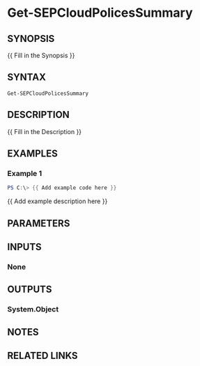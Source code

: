 ﻿---
external help file: PSSymantecCloud-help.xml
Module Name: PSSymantecCloud
online version:
schema: 2.0.0
---

# Get-SEPCloudPolicesSummary

## SYNOPSIS
{{ Fill in the Synopsis }}

## SYNTAX

```
Get-SEPCloudPolicesSummary
```

## DESCRIPTION
{{ Fill in the Description }}

## EXAMPLES

### Example 1
```powershell
PS C:\> {{ Add example code here }}
```

{{ Add example description here }}

## PARAMETERS

## INPUTS

### None

## OUTPUTS

### System.Object
## NOTES

## RELATED LINKS
